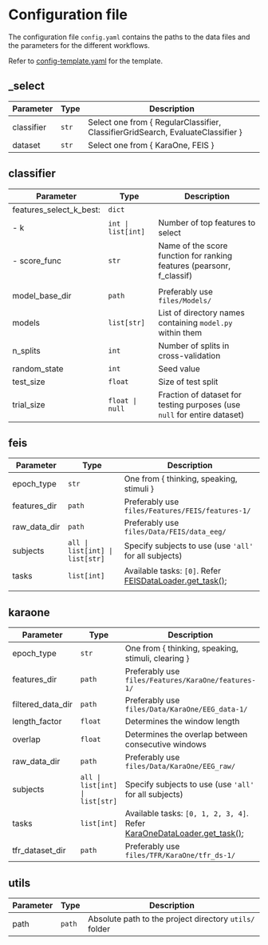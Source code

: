 # Configuration file

The configuration file `config.yaml` contains the paths to the data files and the parameters for the different workflows.

Refer to [config-template.yaml](https://github.com/AshrithSagar/EEG-Imagined-speech-recognition/blob/main/config-template.yaml) for the template.

## _select

| Parameter  | Type  | Description                                                                     |
| ---------- | ----- | ------------------------------------------------------------------------------- |
| classifier | `str` | Select one from { RegularClassifier, ClassifierGridSearch, EvaluateClassifier } |
| dataset    | `str` | Select one from { KaraOne, FEIS }                                               |

## classifier

| Parameter               | Type               | Description                                                              |
| ----------------------- | ------------------ | ------------------------------------------------------------------------ |
| features_select_k_best: | `dict`             |                                                                          |
| - k                     | `int \| list[int]` | Number of top features to select                                         |
| - score_func            | `str`              | Name of the score function for ranking features (pearsonr, f_classif)    |
|                         |                    |                                                                          |
| model_base_dir          | `path`             | Preferably use `files/Models/`                                           |
| models                  | `list[str]`        | List of directory names containing `model.py` within them                |
| n_splits                | `int`              | Number of splits in cross-validation                                     |
| random_state            | `int`              | Seed value                                                               |
| test_size               | `float`            | Size of test split                                                       |
| trial_size              | `float \| null`    | Fraction of dataset for testing purposes (use `null` for entire dataset) |

## feis

| Parameter    | Type                            | Description                                                                                                                                              |
| ------------ | ------------------------------- | -------------------------------------------------------------------------------------------------------------------------------------------------------- |
| epoch_type   | `str`                           | One from { thinking, speaking, stimuli }                                                                                                                 |
| features_dir | `path`                          | Preferably use `files/Features/FEIS/features-1/`                                                                                                         |
| raw_data_dir | `path`                          | Preferably use `files/Data/FEIS/data_eeg/`                                                                                                               |
| subjects     | `all \| list[int] \| list[str]` | Specify subjects to use (use `'all'` for all subjects)                                                                                                   |
| tasks        | `list[int]`                     | Available tasks: `[0]`. Refer [FEISDataLoader.get_task()](https://github.com/AshrithSagar/EEG-Imagined-speech-recognition/blob/main/utils/feis.py#L356); |
|              |                                 |                                                                                                                                                          |

## karaone

| Parameter         | Type                            | Description                                                                                                                                                                |
| ----------------- | ------------------------------- | -------------------------------------------------------------------------------------------------------------------------------------------------------------------------- |
| epoch_type        | `str`                           | One from { thinking, speaking, stimuli, clearing }                                                                                                                         |
| features_dir      | `path`                          | Preferably use `files/Features/KaraOne/features-1/`                                                                                                                        |
| filtered_data_dir | `path`                          | Preferably use `files/Data/KaraOne/EEG_data-1/`                                                                                                                            |
| length_factor     | `float`                         | Determines the window length                                                                                                                                               |
| overlap           | `float`                         | Determines the overlap between consecutive windows                                                                                                                         |
| raw_data_dir      | `path`                          | Preferably use `files/Data/KaraOne/EEG_raw/`                                                                                                                               |
| subjects          | `all \| list[int] \| list[str]` | Specify subjects to use (use `'all'` for all subjects)                                                                                                                     |
| tasks             | `list[int]`                     | Available tasks: `[0, 1, 2, 3, 4]`. Refer [KaraOneDataLoader.get_task()](https://github.com/AshrithSagar/EEG-Imagined-speech-recognition/blob/main/utils/karaone.py#L885); |
| tfr_dataset_dir   | `path`                          | Preferably use `files/TFR/KaraOne/tfr_ds-1/`                                                                                                                               |

## utils

| Parameter | Type   | Description                                           |
| --------- | ------ | ----------------------------------------------------- |
| path      | `path` | Absolute path to the project directory `utils/` folder |
